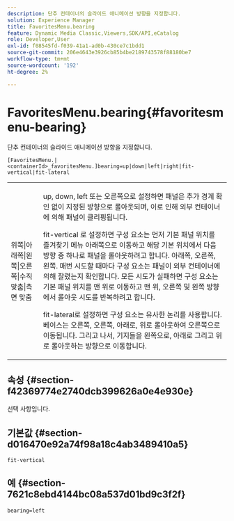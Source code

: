 ```yaml
---
description: 단추 컨테이너의 슬라이드 애니메이션 방향을 지정합니다.
solution: Experience Manager
title: FavoritesMenu.bearing
feature: Dynamic Media Classic,Viewers,SDK/API,eCatalog
role: Developer,User
exl-id: f08545fd-f039-41a1-ad0b-430ce7c1bdd1
source-git-commit: 206e4643e3926cb85b4be2189743578f88180be7
workflow-type: tm+mt
source-wordcount: '192'
ht-degree: 2%

---
```


# FavoritesMenu.bearing{#favoritesmenu-bearing}

단추 컨테이너의 슬라이드 애니메이션 방향을 지정합니다.

`[FavoritesMenu.|<containerId>_favoritesMenu.]bearing=up|down|left|right|fit-vertical|fit-lateral`

<table id="table_2B109D2F91E64B5382B31921C3780FA5"> 
 <tbody> 
  <tr> 
   <td colname="col1"> <p><span class="codeph"> 위쪽|아래쪽|왼쪽|오른쪽|수직 맞춤|측면 맞춤</span> </p> </td> 
   <td colname="col2"> <p> <span class="codeph"> up</span>, <span class="codeph"> down</span>, <span class="codeph"> left</span> 또는 <span class="codeph"> 오른쪽</span>으로 설정하면 패널은 추가 경계 확인 없이 지정된 방향으로 롤아웃되며, 이로 인해 외부 컨테이너에 의해 패널이 클리핑됩니다. </p> <p><span class="codeph"> fit-vertical</span> 로 설정하면 구성 요소는 먼저 기본 패널 위치를 즐겨찾기 메뉴 아래쪽으로 이동하고 해당 기본 위치에서 다음 방향 중 하나로 패널을 롤아웃하려고 합니다. 아래쪽, 오른쪽, 왼쪽. 매번 시도할 때마다 구성 요소는 패널이 외부 컨테이너에 의해 잘렸는지 확인합니다. 모든 시도가 실패하면 구성 요소는 기본 패널 위치를 맨 위로 이동하고 맨 위, 오른쪽 및 왼쪽 방향에서 롤아웃 시도를 반복하려고 합니다. </p> <p><span class="codeph"> fit-lateral</span>로 설정하면 구성 요소는 유사한 논리를 사용합니다. 베이스는 오른쪽, 오른쪽, 아래로, 위로 롤아웃하여 오른쪽으로 이동됩니다. 그리고 나서, 기지들을 왼쪽으로, 아래로 그리고 위로 롤아웃하는 방향으로 이동합니다. </p> </td> 
  </tr> 
 </tbody> 
</table>

## 속성 {#section-f42369774e2740dcb399626a0e4e930e}

선택 사항입니다.

## 기본값 {#section-d016470e92a74f98a18c4ab3489410a5}

`fit-vertical`

## 예 {#section-7621c8ebd4144bc08a537d01bd9c3f2f}

`bearing=left`
